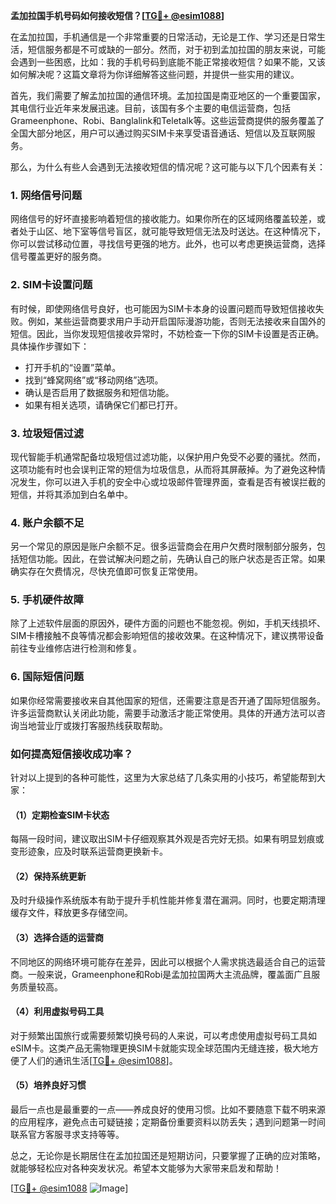 **孟加拉国手机号码如何接收短信？[[TG💪+ @esim1088](https://t.me/s/esim1088)]**

在孟加拉国，手机通信是一个非常重要的日常活动，无论是工作、学习还是日常生活，短信服务都是不可或缺的一部分。然而，对于初到孟加拉国的朋友来说，可能会遇到一些困惑，比如：我的手机号码到底能不能正常接收短信？如果不能，又该如何解决呢？这篇文章将为你详细解答这些问题，并提供一些实用的建议。

首先，我们需要了解孟加拉国的通信环境。孟加拉国是南亚地区的一个重要国家，其电信行业近年来发展迅速。目前，该国有多个主要的电信运营商，包括Grameenphone、Robi、Banglalink和Teletalk等。这些运营商提供的服务覆盖了全国大部分地区，用户可以通过购买SIM卡来享受语音通话、短信以及互联网服务。

那么，为什么有些人会遇到无法接收短信的情况呢？这可能与以下几个因素有关：

### **1. 网络信号问题**
网络信号的好坏直接影响着短信的接收能力。如果你所在的区域网络覆盖较差，或者处于山区、地下室等信号盲区，就可能导致短信无法及时送达。在这种情况下，你可以尝试移动位置，寻找信号更强的地方。此外，也可以考虑更换运营商，选择信号覆盖更好的服务商。

### **2. SIM卡设置问题**
有时候，即使网络信号良好，也可能因为SIM卡本身的设置问题而导致短信接收失败。例如，某些运营商要求用户手动开启国际漫游功能，否则无法接收来自国外的短信。因此，当你发现短信接收异常时，不妨检查一下你的SIM卡设置是否正确。具体操作步骤如下：
- 打开手机的“设置”菜单。
- 找到“蜂窝网络”或“移动网络”选项。
- 确认是否启用了数据服务和短信功能。
- 如果有相关选项，请确保它们都已打开。

### **3. 垃圾短信过滤**
现代智能手机通常配备垃圾短信过滤功能，以保护用户免受不必要的骚扰。然而，这项功能有时也会误判正常的短信为垃圾信息，从而将其屏蔽掉。为了避免这种情况发生，你可以进入手机的安全中心或垃圾邮件管理界面，查看是否有被误拦截的短信，并将其添加到白名单中。

### **4. 账户余额不足**
另一个常见的原因是账户余额不足。很多运营商会在用户欠费时限制部分服务，包括短信功能。因此，在尝试解决问题之前，先确认自己的账户状态是否正常。如果确实存在欠费情况，尽快充值即可恢复正常使用。

### **5. 手机硬件故障**
除了上述软件层面的原因外，硬件方面的问题也不能忽视。例如，手机天线损坏、SIM卡槽接触不良等情况都会影响短信的接收效果。在这种情况下，建议携带设备前往专业维修店进行检测和修复。

### **6. 国际短信问题**
如果你经常需要接收来自其他国家的短信，还需要注意是否开通了国际短信服务。许多运营商默认关闭此功能，需要手动激活才能正常使用。具体的开通方法可以咨询当地营业厅或拨打客服热线获取帮助。

### **如何提高短信接收成功率？**

针对以上提到的各种可能性，这里为大家总结了几条实用的小技巧，希望能帮到大家：

#### **（1）定期检查SIM卡状态**
每隔一段时间，建议取出SIM卡仔细观察其外观是否完好无损。如果有明显划痕或变形迹象，应及时联系运营商更换新卡。

#### **（2）保持系统更新**
及时升级操作系统版本有助于提升手机性能并修复潜在漏洞。同时，也要定期清理缓存文件，释放更多存储空间。

#### **（3）选择合适的运营商**
不同地区的网络环境可能存在差异，因此可以根据个人需求挑选最适合自己的运营商。一般来说，Grameenphone和Robi是孟加拉国两大主流品牌，覆盖面广且服务质量较高。

#### **（4）利用虚拟号码工具**
对于频繁出国旅行或需要频繁切换号码的人来说，可以考虑使用虚拟号码工具如eSIM卡。这类产品无需物理更换SIM卡就能实现全球范围内无缝连接，极大地方便了人们的通讯生活[[TG💪+ @esim1088](https://t.me/s/esim1088)]。

#### **（5）培养良好习惯**
最后一点也是最重要的一点——养成良好的使用习惯。比如不要随意下载不明来源的应用程序，避免点击可疑链接；定期备份重要资料以防丢失；遇到问题第一时间联系官方客服寻求支持等等。

总之，无论你是长期居住在孟加拉国还是短期访问，只要掌握了正确的应对策略，就能够轻松应对各种突发状况。希望本文能够为大家带来启发和帮助！

[[TG💪+ @esim1088](https://t.me/s/esim1088) ![Image](https://i.postimg.cc/4NQfJmqS/Snipaste-2025-05-13-00-14-12.png)]